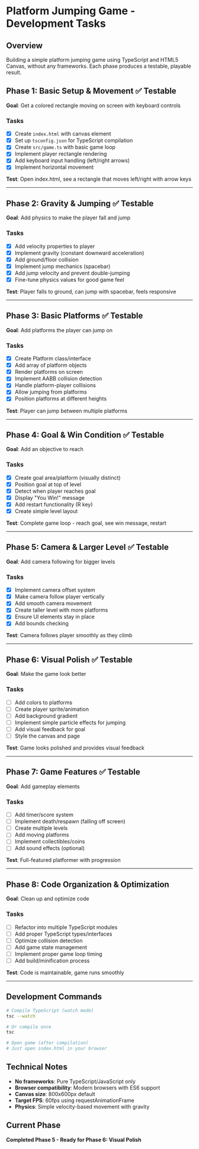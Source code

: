 # Platform Jumping Game - Development Tasks

## Overview
Building a simple platform jumping game using TypeScript and HTML5 Canvas, without any frameworks. Each phase produces a testable, playable result.

## Phase 1: Basic Setup & Movement ✅ Testable
**Goal**: Get a colored rectangle moving on screen with keyboard controls

### Tasks
- [x] Create `index.html` with canvas element
- [x] Set up `tsconfig.json` for TypeScript compilation
- [x] Create `src/game.ts` with basic game loop
- [x] Implement player rectangle rendering
- [x] Add keyboard input handling (left/right arrows)
- [x] Implement horizontal movement

**Test**: Open index.html, see a rectangle that moves left/right with arrow keys

---

## Phase 2: Gravity & Jumping ✅ Testable
**Goal**: Add physics to make the player fall and jump

### Tasks
- [x] Add velocity properties to player
- [x] Implement gravity (constant downward acceleration)
- [x] Add ground/floor collision
- [x] Implement jump mechanics (spacebar)
- [x] Add jump velocity and prevent double-jumping
- [x] Fine-tune physics values for good game feel

**Test**: Player falls to ground, can jump with spacebar, feels responsive

---

## Phase 3: Basic Platforms ✅ Testable
**Goal**: Add platforms the player can jump on

### Tasks
- [x] Create Platform class/interface
- [x] Add array of platform objects
- [x] Render platforms on screen
- [x] Implement AABB collision detection
- [x] Handle platform-player collisions
- [x] Allow jumping from platforms
- [x] Position platforms at different heights

**Test**: Player can jump between multiple platforms

---

## Phase 4: Goal & Win Condition ✅ Testable
**Goal**: Add an objective to reach

### Tasks
- [x] Create goal area/platform (visually distinct)
- [x] Position goal at top of level
- [x] Detect when player reaches goal
- [x] Display "You Win!" message
- [x] Add restart functionality (R key)
- [x] Create simple level layout

**Test**: Complete game loop - reach goal, see win message, restart

---

## Phase 5: Camera & Larger Level ✅ Testable
**Goal**: Add camera following for bigger levels

### Tasks
- [x] Implement camera offset system
- [x] Make camera follow player vertically
- [x] Add smooth camera movement
- [x] Create taller level with more platforms
- [x] Ensure UI elements stay in place
- [x] Add bounds checking

**Test**: Camera follows player smoothly as they climb

---

## Phase 6: Visual Polish ✅ Testable
**Goal**: Make the game look better

### Tasks
- [ ] Add colors to platforms
- [ ] Create player sprite/animation
- [ ] Add background gradient
- [ ] Implement simple particle effects for jumping
- [ ] Add visual feedback for goal
- [ ] Style the canvas and page

**Test**: Game looks polished and provides visual feedback

---

## Phase 7: Game Features ✅ Testable
**Goal**: Add gameplay elements

### Tasks
- [ ] Add timer/score system
- [ ] Implement death/respawn (falling off screen)
- [ ] Create multiple levels
- [ ] Add moving platforms
- [ ] Implement collectibles/coins
- [ ] Add sound effects (optional)

**Test**: Full-featured platformer with progression

---

## Phase 8: Code Organization & Optimization
**Goal**: Clean up and optimize code

### Tasks
- [ ] Refactor into multiple TypeScript modules
- [ ] Add proper TypeScript types/interfaces
- [ ] Optimize collision detection
- [ ] Add game state management
- [ ] Implement proper game loop timing
- [ ] Add build/minification process

**Test**: Code is maintainable, game runs smoothly

---

## Development Commands

```bash
# Compile TypeScript (watch mode)
tsc --watch

# Or compile once
tsc

# Open game (after compilation)
# Just open index.html in your browser
```

## Technical Notes

- **No frameworks**: Pure TypeScript/JavaScript only
- **Browser compatibility**: Modern browsers with ES6 support
- **Canvas size**: 800x600px default
- **Target FPS**: 60fps using requestAnimationFrame
- **Physics**: Simple velocity-based movement with gravity

## Current Phase
**Completed Phase 5 - Ready for Phase 6: Visual Polish**
